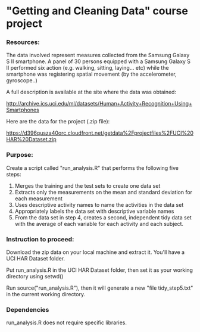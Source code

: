 # "Getting and Cleaning Data" course project

### Resources:

The data involved represent measures collected from the Samsung Galaxy S II smartphone. 
A panel of 30 persons equipped with a Samsung Galaxy S II performed six action (e.g. walking, sitting, laying... etc) while 
the smartphone was registering spatial movement (by the accelerometer, gyroscope..)

A full description is available at the site where the data was obtained:

http://archive.ics.uci.edu/ml/datasets/Human+Activity+Recognition+Using+Smartphones

Here are the data for the project (.zip file):

https://d396qusza40orc.cloudfront.net/getdata%2Fprojectfiles%2FUCI%20HAR%20Dataset.zip

### Purpose: 

Create a script called "run_analysis.R" that performs the following five steps:

  1. Merges the training and the test sets to create one data set
  2. Extracts only the measurements on the mean and standard deviation for each measurement
  3. Uses descriptive activity names to name the activities in the data set
  4. Appropriately labels the data set with descriptive variable names
  5. From the data set in step 4, creates a second, independent tidy data set with the average of each variable for each activity and each subject.


### Instruction to proceed:

  Download the zip data on your local machine and extract it. You'll have a UCI HAR Dataset folder.
  
  Put run_analysis.R in the UCI HAR Dataset folder, then set it as your working directory using setwd() 
  
  Run source("run_analysis.R"), then it will generate a new "file tidy_step5.txt" in the current working directory.

### Dependencies

run_analysis.R does not require specific libraries. 

